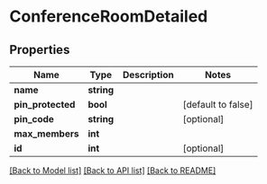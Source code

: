 # ConferenceRoomDetailed

## Properties
Name | Type | Description | Notes
------------ | ------------- | ------------- | -------------
**name** | **string** |  | 
**pin_protected** | **bool** |  | [default to false]
**pin_code** | **string** |  | [optional] 
**max_members** | **int** |  | 
**id** | **int** |  | [optional] 

[[Back to Model list]](../README.md#documentation-for-models) [[Back to API list]](../README.md#documentation-for-api-endpoints) [[Back to README]](../README.md)


